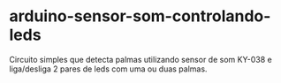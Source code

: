 # arduino-sensor-som-controlando-leds
Circuito simples que detecta palmas utilizando sensor de som KY-038 e liga/desliga 2 pares de leds com uma ou duas palmas.
